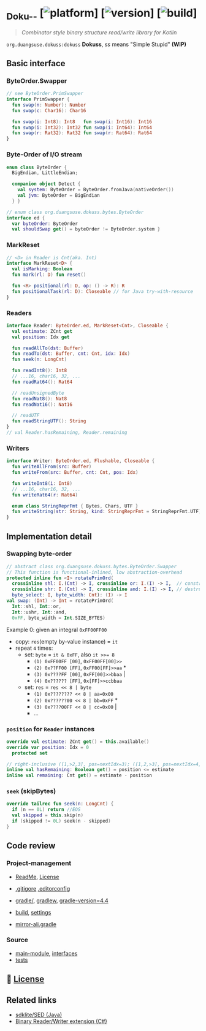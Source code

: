 # <sub>Doku--</sub> [![platform]] [![version]] [![build]]
[platform]: https://img.shields.io/badge/kotlin-jvm--1.3-orange?style=flat-square&logo=kotlin
[version]: https://img.shields.io/badge/version-1.0-informational?style=flat-square
[build]: https://img.shields.io/travis/duangsuse-valid-projects/Dokuss?style=flat-square

> _Combinator style binary structure read/write library for Kotlin_

`org.duangsuse.dokuss:dokuss`
__Dokuss__, _ss_ means "Simple Stupid" __(WIP)__

## Basic interface

### ByteOrder.Swapper

```kotlin
// see ByteOrder.PrimSwapper
interface PrimSwapper {
  fun swap(n: Number): Number
  fun swap(c: Char16): Char16

  fun swap(i: Int8): Int8   fun swap(i: Int16): Int16
  fun swap(i: Int32): Int32 fun swap(i: Int64): Int64
  fun swap(r: Rat32): Rat32 fun swap(r: Rat64): Rat64
}
```

### Byte-Order of I/O stream

```kotlin
enum class ByteOrder {
  BigEndian, LittleEndian;

  companion object Detect {
    val system: ByteOrder = ByteOrder.fromJava(nativeOrder())
    val jvm: ByteOrder = BigEndian
  } }
```

```kotlin
// enum class org.duangsuse.dokuss.bytes.ByteOrder
interface ed {
  var byteOrder: ByteOrder
  val shouldSwap get() = byteOrder != ByteOrder.system }
```

### MarkReset

```kotlin
// <D> in Reader is Cnt(aka. Int)
interface MarkReset<D> {
  val isMarking: Boolean
  fun mark(rl: D) fun reset()

  fun <R> positional(rl: D, op: () -> R): R
  fun positionalTask(rl: D): Closeable // for Java try-with-resource
}
```

### Readers

```kotlin
interface Reader: ByteOrder.ed, MarkReset<Cnt>, Closeable {
  val estimate: ZCnt get
  val position: Idx get

  fun readAllTo(dst: Buffer)
  fun readTo(dst: Buffer, cnt: Cnt, idx: Idx)
  fun seek(n: LongCnt)

  fun readInt8(): Int8
  // ...16, char16, 32, ...
  fun readRat64(): Rat64

  // readUnsignedByte
  fun readNat8(): Nat8
  fun readNat16(): Nat16

  // readUTF
  fun readStringUTF(): String
}
// val Reader.hasRemaining, Reader.remaining
```

### Writers

```kotlin
interface Writer: ByteOrder.ed, Flushable, Closeable {
  fun writeAllFrom(src: Buffer)
  fun writeFrom(src: Buffer, cnt: Cnt, pos: Idx)

  fun writeInt8(i: Int8)
  // ...16, char16, 32, ...
  fun writeRat64(r: Rat64)

  enum class StringReprFmt { Bytes, Chars, UTF }
  fun writeString(str: String, kind: StringReprFmt = StringReprFmt.UTF)
}
```

## Implementation detail

### Swapping byte-order

```kotlin
// abstract class org.duangsuse.dokuss.bytes.ByteOrder.Swapper
// This function is functional-inlined, low abstraction-overhead
protected inline fun <I> rotatePrimOrd(
  crossinline shl: I.(Cnt) -> I, crossinline or: I.(I) -> I,  // construct I
  crossinline shr: I.(Cnt) -> I, crossinline and: I.(I) -> I, // destruct I
  byte_select: I, byte_width: Cnt): (I) -> I
val swap: (Int) -> Int = rotatePrimOrd(
  Int::shl, Int::or,
  Int::ushr, Int::and,
  0xFF, byte_width = Int.SIZE_BYTES)
```

Example 0: given an integral `0xFF00FF00`
+ copy: `res`(empty by-value instance) = `it`
+ repeat `4` times:
  + set: `byte` = `it & 0xFF`, also `it >>= 8`
    + `(1) 0xFF00FF [00]`, `0xFF00FF[00]>>`
    + `(2) 0x??FF00 [FF]`, `0xFF00[FF]>>aa` *
    + `(3) 0x????FF [00]`, `0xFF[00]>>bbaa` |
    + `(4) 0x?????? [FF]`, `0x[FF]>>ccbbaa`
  + set: `res` = `res << 8 | byte`
    + `(1) 0x???????? << 8 | aa=0x00`
    + `(2) 0x??????00 << 8 | bb=0xFF` *
    + `(3) 0x????00FF << 8 | cc=0x00` |
    + ...
    
### `position` for `Reader` instances

```kotlin
override val estimate: ZCnt get() = this.available()
override var position: Idx = 0
  protected set

// right-inclusive ([1,>2,3], pos=nextIdx=3); ([1,2,>3], pos=nextIdx=4, >size)
inline val hasRemaining: Boolean get() = position <= estimate
inline val remaining: Cnt get() = estimate - position
```

### `seek` (skipBytes)

```kotlin
override tailrec fun seek(n: LongCnt) {
  if (n == 0L) return //EOS
  val skipped = this.skip(n)
  if (skipped != 0L) seek(n - skipped)
}
```

## Code review

### Project-management

+ [ReadMe](README.md), [License](LICENSE)
+ [.gitigore](.gitignore) [.editorconfig](.editorconfig)


+ [gradle/](gradle), [gradlew](gradlew), [gradle-version=4.4](gradle/wrapper/gradle-wrapper.properties)
+ [build](build.gradle), [settings](settings.gradle)
+ [mirror-ali.gradle](gradle/mirror-ali.gradle)

### Source

+ [main-module](src/main/kotlin), [interfaces](src/main/kotlin/org/duangsuse/dokuss/intf)
+ [tests](src/test/kotlin/org/duangsuse/dokuss)

## 📓 [License](LICENSE)

## Related links

+ [sdklite/SED (Java)](https://github.com/sdklite/sed/blob/master/src/main/java/com/sdklite/sed/)
+ [Binary Reader/Writer extension (C#)](https://www.cnblogs.com/conmajia/p/a-more-powerful-binary-reader-writer.html)
